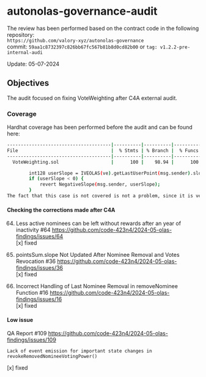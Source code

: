 # autonolas-governance-audit
The review has been performed based on the contract code in the following repository:<br>
`https://github.com/valory-xyz/autonolas-governance` <br>
commit: `59aa1c8732397c826bb67fc567b81b8d0cd82b00` or `tag: v1.2.2-pre-internal-audi` <br> 

Update: 05-07-2024  <br>

## Objectives
The audit focused on fixing VoteWeighting after C4A external audit. <BR>

### Coverage
Hardhat coverage has been performed before the audit and can be found here:
```sh
--------------------------------------|----------|----------|----------|----------|----------------|
File                                  |  % Stmts | % Branch |  % Funcs |  % Lines |Uncovered Lines |
--------------------------------------|----------|----------|----------|----------|----------------|
  VoteWeighting.sol                   |      100 |    98.94 |      100 |    99.56 |            484 |

        int128 userSlope = IVEOLAS(ve).getLastUserPoint(msg.sender).slope;
        if (userSlope < 0) {
            revert NegativeSlope(msg.sender, userSlope);
        }
The fact that this case is not covered is not a problem, since it is very difficult to create such conditions in a real test.
```
#### Checking the corrections made after C4A
64. Less active nominees can be left without rewards after an year of inactivity #64
https://github.com/code-423n4/2024-05-olas-findings/issues/64 <br>
[x] fixed

36. pointsSum.slope Not Updated After Nominee Removal and Votes Revocation #36
https://github.com/code-423n4/2024-05-olas-findings/issues/36 <br>
[x] fixed

16. Incorrect Handling of Last Nominee Removal in removeNominee Function #16
https://github.com/code-423n4/2024-05-olas-findings/issues/16 <br>
[x] fixed

#### Low issue
QA Report #109
https://github.com/code-423n4/2024-05-olas-findings/issues/109
```
Lack of event emission for important state changes in revokeRemovedNomineeVotingPower()
```
[x] fixed

